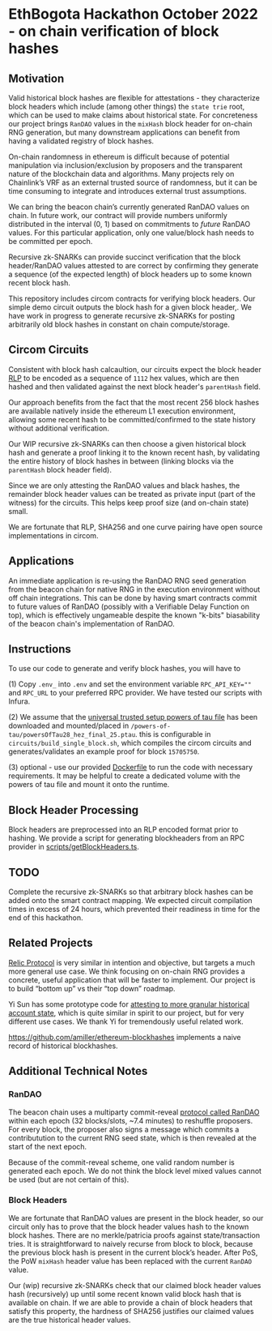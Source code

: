 # EthBogota Hackathon October 2022 - on chain verification of block hashes

## Motivation
Valid historical block hashes are flexible for attestations - they characterize block headers which include (among other things) the `state trie` root, which can be used to make claims about historical state.  For concreteness our project brings `RanDAO` values in the `mixHash` block header for on-chain RNG generation, but many downstream applications can benefit from having a validated registry of block hashes.

On-chain randomness in ethereum is difficult because of potential manipulation via inclusion/exclusion by proposers and the transparent nature of the blockchain data and algorithms.  Many projects rely on Chainlink’s VRF as an external trusted source of randomness, but it can be time consuming to integrate and introduces external trust assumptions.

We can bring the beacon chain’s currently generated RanDAO values on chain.  In future work, our contract will provide numbers uniformly distributed in the interval (0, 1) based on commitments to *future* RanDAO values.  For this particular application, only one value/block hash needs to be committed per epoch.

Recursive zk-SNARKs can provide succinct verification that the block header/RanDAO values attested to are correct by confirming they generate a sequence (of the expected length) of block headers up to some known recent block hash.

This repository includes circom contracts for verifying block headers. Our simple demo circuit outputs the block hash for
a given block header,.  We have work in progress to generate recursive zk-SNARKs for posting arbitrarily old block hashes in constant on chain compute/storage.

## Circom Circuits
Consistent with block hash calcaultion, our circuits expect the block header [RLP](https://ethereum.org/en/developers/docs/data-structures-and-encoding/rlp/) to be encoded as a sequence of `1112` hex values, which are then hashed and then validated against the next block header's `parentHash` field.

Our approach benefits from the fact that the most recent 256 block hashes are available natively inside the ethereum L1
execution environment, allowing some recent hash to be committed/confirmed to the state history without additional verification.

Our WIP recursive zk-SNARKs can then choose a given historical block hash and generate a proof linking it to the known recent hash,
by validating the entire history of block hashes in between (linking blocks via the `parentHash` block header field).

Since we are only attesting the RanDAO values and black hashes, the remainder block header values can be treated as private input (part of the witness) for the circuits.  This helps keep proof size (and on-chain state) small. 

We are fortunate that RLP, SHA256 and one curve pairing have open source implementations in circom.

## Applications
An immediate application is re-using the RanDAO RNG seed generation from the beacon chain for native RNG in the execution environment without
off chain integrations.  This can be done by having smart contracts commit to future values of RanDAO (possibly with a Verifiable Delay Function on top),
which is effectively ungameable despite the known "k-bits" biasability of the beacon chain's implementation of RanDAO.

## Instructions

To use our code to generate and verify block hashes, you will have to

(1) Copy `.env_` into `.env` and set the environment variable `RPC_API_KEY=""` and `RPC_URL` to your preferred RPC provider. We have tested our scripts with Infura.

(2) We assume that the [universal trusted setup powers of tau file](https://github.com/weijiekoh/perpetualpowersoftau) has been downloaded and mounted/placed in
`/powers-of-tau/powersOfTau28_hez_final_25.ptau`. this is configurable in `circuits/build_single_block.sh`, which compiles the circom circuits and generates/validates an example proof for block `15705750`.

(3) optional - use our provided [Dockerfile](Dockerfile) to run the code with necessary requirements.  It may be helpful to create a dedicated volume with the powers of tau file and mount it onto the runtime.

## Block Header Processing
Block headers are preprocessed into an RLP encoded format prior to hashing.  We provide a script for generating blockheaders from an RPC provider in [scripts/getBlockHeaders.ts](scripts/getBlockHeaders.ts).

## TODO

Complete the recursive zk-SNARKs so that arbitrary block hashes can be added onto the smart contract mapping.  We expected circuit compilation times in excess of 24 hours, which prevented their readiness in time for the end of this hackathon.

## Related Projects

[Relic Protocol](https://relicprotocol.com/) is very similar in intention and objective, but targets a much more general use case.  We think focusing on on-chain RNG provides a concrete, useful application that will be faster to implement.  Our project is to build “bottom up” vs their “top down” roadmap.

Yi Sun has some prototype code for [attesting to more granular historical account state](https://github.com/yi-sun/zk-attestor), which is quite similar in spirit to our project, but for very different use cases.  We thank Yi for tremendously useful related work.

https://github.com/amiller/ethereum-blockhashes implements a naive record of historical blockhashes.

## Additional Technical Notes

### RanDAO
The beacon chain uses a multiparty commit-reveal [protocol called RanDAO](https://eth2.incessant.ink/book/06__building-blocks/02__randomness.html#wait-what-is-randomness) within each epoch (32 blocks/slots, ~7.4 minutes) to reshuffle proposers.  For every block, the proposer also signs a message which commits a contributution to the current RNG seed state, which is then revealed at the start of the next epoch.

Because of the commit-reveal scheme, one valid random number is generated each epoch.  We do not think the block level mixed values cannot be used (but are not certain of this).

### Block Headers

We are fortunate that RanDAO values are present in the block header, so our circuit only has to prove that the block header values hash to the known block hashes.  There are no merkle/patricia proofs against state/transaction tries.  It is straightforward to naively recurse from block to block, because the previous block hash is present in the current block’s header.  After PoS, the PoW `mixHash` header value has been replaced with the current `RanDAO` value.

Our (wip) recursive zk-SNARKs check that our claimed block header values hash (recursively) up until some recent known valid block hash that is available on chain.  If we are able to provide a chain of block headers that satisfy this property, the hardness of SHA256 justifies our claimed values are the true historical header values.
